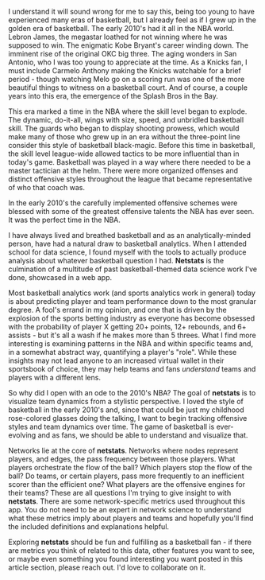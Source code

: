 I understand it will sound wrong for me to say this, being too young to
have experienced many eras of basketball, but I already feel as if I
grew up in the golden era of basketball. The early 2010's had it all in
the NBA world. Lebron James, the megastar loathed for not winning where
he was supposed to win. The enigmatic Kobe Bryant's career winding down.
The imminent rise of the original OKC big three. The aging wonders in
San Antonio, who I was too young to appreciate at the time. As a Knicks
fan, I must include Carmelo Anthony making the Knicks watchable for a
brief period - though watching Melo go on a scoring run was one of the
more beautiful things to witness on a basketball court. And of course, a
couple years into this era, the emergence of the Splash Bros in the Bay.

This era marked a time in the NBA where the skill level began to
explode. The dynamic, do-it-all, wings with size, speed, and unbridled
basketball skill. The guards who began to display shooting prowess,
which would make many of those who grew up in an era without the
three-point line consider this style of basketball black-magic. Before
this time in basketball, the skill level league-wide allowed tactics to
be more influential than in today's game. Basketball was played in a way
where there needed to be a master tactician at the helm. There were more
organized offenses and distinct offensive styles throughout the league
that became representative of who that coach was.

In the early 2010's the carefully implemented offensive schemes were
blessed with some of the greatest offensive talents the NBA has ever
seen. It was the perfect time in the NBA.

I have always lived and breathed basketball and as an
analytically-minded person, have had a natural draw to basketball
analytics. When I attended school for data science, I found myself with
the tools to actually produce analysis about whatever basketball
question I had. **Netstats** is the culmination of a multitude of past
basketball-themed data science work I've done, showcased in a web app.

Most basketball analytics work (and sports analytics work in general)
today is about predicting player and team performance down to the most
granular degree. A fool\'s errand in my opinion, and one that is driven
by the explosion of the sports betting industry as everyone has become
obsessed with the probability of player X getting 20+ points, 12+
rebounds, and 6+ assists - but it's all a wash if he makes more than 5
threes. What I find more interesting is examining patterns in the NBA
and within specific teams and, in a somewhat abstract way, quantifying a
player's "role". While these insights may not lead anyone to an
increased virtual wallet in their sportsbook of choice, they may help
teams and fans *understand* teams and players with a different lens.

So why did I open with an ode to the 2010's NBA? The goal of
**netstats** is to visualize team dynamics from a stylistic perspective.
I loved the style of basketball in the early 2010's and, since that
could be just my childhood rose-colored glasses doing the talking, I
want to begin tracking offensive styles and team dynamics over time. The
game of basketball is ever-evolving and as fans, we should be able to
understand and visualize that.

Networks lie at the core of **netstats**. Networks where nodes represent
players, and edges, the pass frequency between those players. What
players orchestrate the flow of the ball? Which players stop the flow of
the ball? Do teams, or certain players, pass more frequently to an
inefficient scorer than the efficient one? What players are the
offensive engines for their teams? These are all questions I'm trying to
give insight to with **netstats**. There are some network-specific
metrics used throughout this app. You do not need to be an expert in
network science to understand what these metrics imply about players and
teams and hopefully you'll find the included definitions and
explanations helpful.

Exploring **netstats** should be fun and fulfilling as a basketball
fan - if there are metrics you think of related to this data, other
features you want to see, or maybe even something you found interesting
you want posted in this article section, please reach out. I'd love to
collaborate on it.
